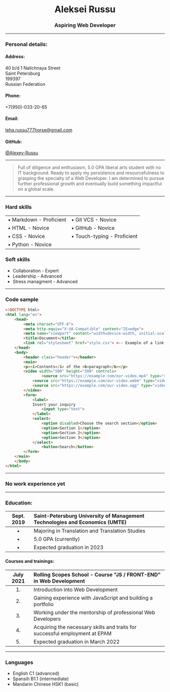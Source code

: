 # <center> Aleksei Russu </center>
### <center>Aspiring Web Developer</center>
___
### **Personal details:**
#### **Address:**
40 b/d 1 Nalichnaya Street
<br>
 Saint Petersburg
<br>
199397
<br>
 Russian Federation
#### **Phone:**
+7(950)-033-20-65
#### **Email:**
leha.russu777horse@gmail.com
#### **GitHub:**
[@Alexey-Russu](https://github.com/Alexey-Russu)

***
>Full of diligence and enthusiasm, 5.0 GPA liberal arts student with no IT background. Ready to apply my persistence and resourcefulness to grasping the specialty of a Web Developer. I am determined to pursue further professional growth and eventually build something impactful on a global scale.

___
### **Hard skills**

|  |  |
| --- | ---|
|• Markdown - Proficient| • Git VCS - Novice|
|• HTML - Novice|• GitHub - Novice|
|• CSS - Novice|• Touch-typing - Proficient|
|• Python - Novice||

### **Soft skills**

* Collaboration - Expert
* Leadership - Advanced
* Stress managment - Advanced

___
### **Code sample**
```html
<!DOCTYPE html>
<html lang="en">
    <head>
        <meta charset="UTF-8">
        <meta http-equiv="X-UA-Compatible" content="IE=edge">
        <meta name="viewport" content="width=device-width, initial-scale=1.0">
        <title>Document</title>
        <link rel="stylesheet" href="style.css"> <-- Example of a link between a style sheet and an .html document -->
    </head>
    <body>
        <header class="header"></header>
        <main>
	    <p><i>Contents</i> of the <b>paragraph</b></p>
	    <video width="500" height="500" controls>
    	        <source src="https://example.com/our-video.mp4" type="video/mp4">
   	        <source src="https://example.com/our-video.webm" type="video/webm">
   	        <source src="https://example.com/our-video.ogg" type="video/ogg">
	    </video>
	    <form>
    		<label>
        	Insert your inquiry
        	    <input type="text">
    		</label>
    		<select>
        	    <option disabled>Choose the search section</option>
        	    <option>Section 1</option>
        	    <option>Section 2</option>
        	    <option>Section 3</option>
    		</select>
    		    <button>Search</button>
		</form>
	</main>
    </body>
</html>
```
___
### **No work experience yet**
___
### **Education:**

| Sept. 2019 |  Saint-Petersburg University of Management Technologies and Economics (UMTE) |
| :---: | :---|
|•|Majoring in Translation and Translation Studies|
|•|5.0 GPA (currently)|
|•|Expected graduation in 2023|
 
#### **Courses and trainings:**

| July 2021 |  Rolling Scopes School - Course "JS / FRONT-END" in Web Development |
| :---: | :---|
|1.|Introduction into Web Development|
|2.|Gaining experience with JavaScript and building a portfolio|
|3.|Working under the mentorship of professional Web Developers|
|4.|Acquiring the necessary skills and traits for successful employment at EPAM|
|5.|Expected graduation in March 2022|

 ___
 
### **Languages**
 
* English C1 (advanced) 
* Spansih  B1.1 (intermediate)
* Mandarin Chinese HSK1 (basic)
